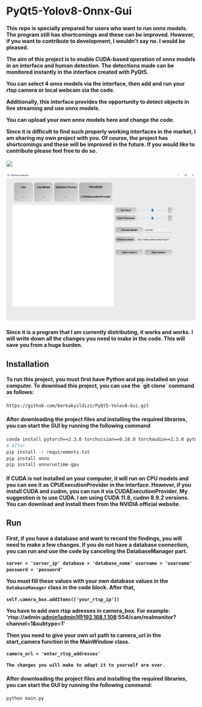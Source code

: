 # PyQt5-Yolov8-Onnx-Gui

<h4>
  This repo is specially prepared for users who want to run onnx models. The program still has shortcomings and these can be improved. However, if you want to contribute to development, I wouldn't say no. I would be pleased.

  The aim of this project is to enable CUDA-based operation of onnx models in an interface and human detection. The detections made can be monitored instantly in the interface created with PyQt5. 

  You can select 4 onnx models via the interface, then add and run your rtsp camera or local webcam via the code. 

  Additionally, this interface provides the opportunity to detect objects in live streaming and use onnx models. 

  You can upload your own onnx models here and change the code. 

  Since it is difficult to find such properly working interfaces in the market, I am sharing my own project with you. Of course, the project has shortcomings and these will be improved in the future. If you would like to contribute please feel free to do so.
</h4>

![](https://github.com/berkakyildizz/PyQt5-Yolov8-Gui/blob/main/gif.gif?raw=true)

![](https://github.com/berkakyildizz/PyQt5-Yolov8-Gui/blob/main/icon/aaaaaaa.png?raw=true)


<h4>
  Since it is a program that I am currently distributing, it works and works. I will write down all the changes you need to make in the code. This will save you from a huge burden.
</h4>

## Installation

<h4>
  To run this project, you must first have Python and pip installed on your computer.
  To download this project, you can use the `git clone` command as follows:
</h4>

```sh
https://github.com/berkakyildizz/PyQt5-Yolov8-Gui.git
```
<h4>
  After downloading the project files and installing the required libraries, you can start the GUI by running the following command
</h4>

```sh
conda install pytorch==2.3.0 torchvision==0.18.0 torchaudio==2.3.0 pytorch-cuda=11.8 -c pytorch -c nvidia
# After 
pip install -r requirements.txt
pip install onnx
pip install onnxruntime-gpu
```
<h4>
  If CUDA is not installed on your computer, it will run on CPU models and you can see it as CPUExecutionProvider in the interface. However, if you install CUDA and cudnn, you can run it via CUDAExecutionProvider. My suggestion is to use CUDA.
  I am using CUDA 11.8, cudnn 8.9.2 versions. You can download and install them from the NVIDIA official website.
</h4>

## Run

<h4>
  First, if you have a database and want to record the findings, you will need to make a few changes. If you do not have a database connection, you can run and use the code by canceling the DatabaseManager part.

  `server = 'server_ip'
   database = 'database_name'
   username = 'username'
   password = 'password'`
   
   You must fill these values ​​with your own database values ​​in the `DatabaseManager` class in the code block.
   After that, 

   `self.camera_box.addItems(['your_rtsp_ip'])`

   You have to add own rtsp adresses in camera_box. For example: 'rtsp://admin:admin1admin1@192.168.1.108:554/cam/realmonitor?channel=1&subtype=1'

   Then you need to give your own url path to camera_url in the start_camera function in the MainWindow class.

   `camera_url = 'enter_rtsp_addresses'`

    The changes you will make to adapt it to yourself are over.
</h4>

<h4>
  After downloading the project files and installing the required libraries, you can start the GUI by running the following command:
</h4>

```sh
python main.py
```

<h4>
  
</h4>
